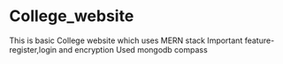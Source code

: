# College_website
This is basic College website which uses MERN stack
Important feature-register,login and encryption 
Used mongodb compass 
